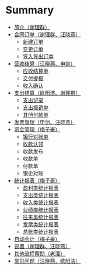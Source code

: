 # Summary

* [简介（谢理群）](README.md)
* [合同订单（谢理群、汪晓燕）](he-tong-ding-dan.md)
  * [新建订单](he-tong-ding-dan/xin-jian-ding-dan.md)
  * [变更订单](he-tong-ding-dan/bian-geng-ding-dan.md)
  * [导入导出订单](he-tong-ding-dan/dao-ru-dao-chu-ding-dan.md)
* [营收结算（汪晓燕、申剑）](ying-shou-jie-suan.md)
  * [应收结算单](ying-shou-jie-suan/ying-shou-jie-suan-dan.md)
  * [交付提报](ying-shou-jie-suan/jiao-fu-ti-bao.md)
  * [收入确认](ying-shou-jie-suan/shou-ru-que-ren.md)
* [支出结算（欧阳洁、谢理群）](zhi-chu-jie-suan.md)
  * [支出记录](zhi-chu-jie-suan/zhi-chu-jie-suan.md)
  * [支出报销单](zhi-chu-jie-suan/zhi-chu-bao-xiao-dan.md)
  * [其他付款单](zhi-chu-jie-suan/qi-ta-fu-kuan-dan.md)
* [发票管理（申剑、汪晓燕）](fa-piao-guan-li.md)
* [资金管理（梅子豪）](zi-jin-guan-li.md)
  * [银行对账单](zi-jin-guan-li/yin-xing-dui-zhang-dan.md)
  * [收款认领](zi-jin-guan-li/shou-kuan-ren-ling.md)
  * 收款发布
  * 收款单
  * 付款单
  * 银企对账
* [统计报表（梅子豪）](tong-ji-bao-biao.md)
  * [盈利类统计报表](tong-ji-bao-biao/ying-li-lei-tong-ji-bao-biao.md)
  * [支出类统计报表](tong-ji-bao-biao/zhi-chu-lei-tong-ji-bao-biao.md)
  * [收入类统计报表](tong-ji-bao-biao/shou-ru-lei-tong-ji-bao-biao.md)
  * [业绩类统计报表](tong-ji-bao-biao/ye-ji-lei-tong-ji-bao-biao.md)
  * [往来类统计报表](tong-ji-bao-biao/wang-lai-lei-tong-ji-bao-biao.md)
  * [发票类统计报表](tong-ji-bao-biao/fa-piao-lei-tong-ji-bao-biao.md)
  * [总账类统计报表](tong-ji-bao-biao/zong-zhang-lei-tong-ji-bao-biao.md)
* [自动会计（梅子豪）](zi-dong-hui-ji.md)
* [设置（谢理群、汪晓燕）](xin-jian-ding-dan.md)
* [其他流程帮助（老潘）](qi-ta.md)
* [常见问题（汪晓燕、欧阳洁）](qanda.md)

